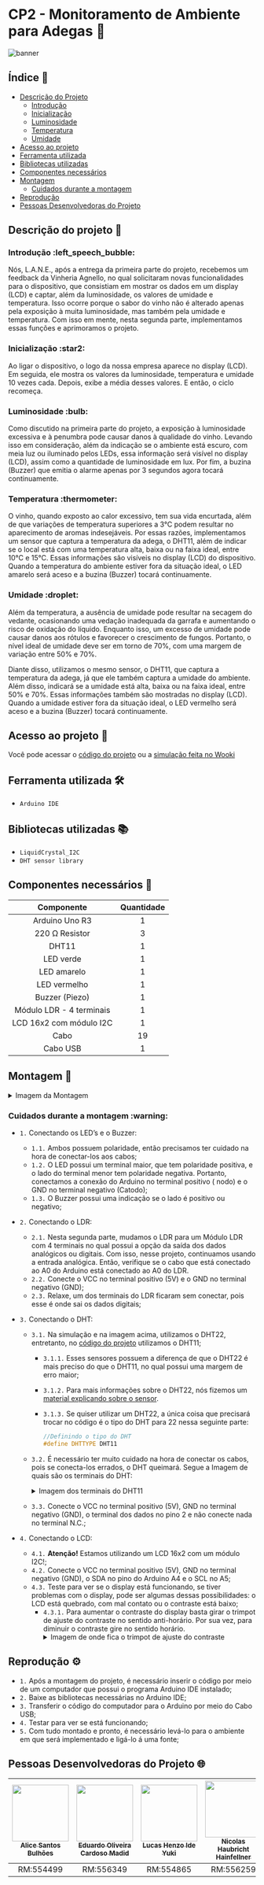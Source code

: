 # CP2 - Monitoramento de Ambiente para Adegas :wine_glass:

![banner](https://github.com/L-A-N-E/CP2_Edge_1SEM/assets/153787379/132308ff-27a0-45e7-8323-80d9103f2390)


## Índice :page_with_curl:

  * [Descrição do Projeto](#descrição-do-projeto-memo)
     * [Introdução](#introdução-left_speech_bubble)
     * [Inicialização](#inicialização-star2)
     * [Luminosidade](#luminosidade-bulb)
     * [Temperatura](#temperatura-thermometer)
     * [Umidade](#umidade-droplet)
  * [Acesso ao projeto](#acesso-ao-projeto-file_folder)
  * [Ferramenta utilizada](#ferramenta-utilizada-hammer_and_wrench)
  * [Bibliotecas utilizadas](#bibliotecas-utilizadas-books)
  * [Componentes necessários](#componentes-necessários-toolbox)
  * [Montagem](#montagem-wrench)
     * [Cuidados durante a montagem](#cuidados-durante-a-montagem-warning)
  * [Reprodução](#reprodução-gear)
  * [Pessoas Desenvolvedoras do Projeto](#pessoas-desenvolvedoras-do-projeto-globe_with_meridians)

## Descrição do projeto :memo:

<h3>Introdução :left_speech_bubble:</h3>
<p>
  Nós, L.A.N.E., após a entrega da primeira parte do projeto, recebemos um feedback da Vinheria Agnello, no qual solicitaram novas funcionalidades para o dispositivo, que consistiam em mostrar os dados em um display (LCD) e captar, além da luminosidade, os valores de umidade e temperatura. Isso ocorre porque o sabor do vinho não é alterado apenas pela exposição à muita luminosidade, mas também pela umidade e temperatura. Com isso em mente, nesta segunda parte, implementamos essas funções e aprimoramos o projeto.
</p>
<h3>Inicialização :star2:</h3>
<p>
  Ao ligar o dispositivo, o logo da nossa empresa aparece no display (LCD). Em seguida, ele mostra os valores da luminosidade, temperatura e umidade 10 vezes cada. Depois, exibe a média desses valores. E então, o ciclo recomeça.
</p>
<h3>Luminosidade :bulb:</h3>
<p>
  Como discutido na primeira parte do projeto, a exposição à luminosidade excessiva e à penumbra pode causar danos à qualidade do vinho. Levando isso em consideração, além da indicação se o ambiente está escuro, com meia luz ou iluminado pelos LEDs, essa informação será visível no display (LCD), assim como a quantidade de luminosidade em lux. Por fim, a buzina (Buzzer) que emitia o alarme apenas por 3 segundos agora tocará continuamente.
</p>
<h3>Temperatura :thermometer:</h3>
<p>
  O vinho, quando exposto ao calor excessivo, tem sua vida encurtada, além de que variações de temperatura superiores a 3°C podem resultar no aparecimento de aromas indesejáveis. Por essas razões, implementamos um sensor que captura a temperatura da adega, o DHT11, além de indicar se o local está com uma temperatura alta, baixa ou na faixa ideal, entre 10°C e 15°C. Essas informações são visíveis no display (LCD) do dispositivo. Quando a temperatura do ambiente estiver fora da situação ideal, o LED amarelo será aceso e a buzina (Buzzer) tocará continuamente.
</p>
<h3>Umidade :droplet:</h3>
<p>
  Além da temperatura, a ausência de umidade pode resultar na secagem do vedante, ocasionando uma vedação inadequada da garrafa e aumentando o risco de oxidação do líquido. Enquanto isso, um excesso de umidade pode causar danos aos rótulos e favorecer o crescimento de fungos. Portanto, o nível ideal de umidade deve ser em torno de 70%, com uma margem de variação entre 50% e 70%.
</p>
<p>
  Diante disso, utilizamos o mesmo sensor, o DHT11, que captura a temperatura da adega, já que ele também captura a umidade do ambiente. Além disso, indicará se a umidade está alta, baixa ou na faixa ideal, entre 50% e 70%. Essas informações também são mostradas no display (LCD). Quando a umidade estiver fora da situação ideal, o LED vermelho será aceso e a buzina (Buzzer) tocará continuamente.
</p>

## Acesso ao projeto :file_folder:

Você pode acessar o [código do projeto]() ou a [simulação feita no Wooki](https://wokwi.com/projects/395351900975891457)

## Ferramenta utilizada :hammer_and_wrench:

- ``Arduino IDE``
  
## Bibliotecas utilizadas :books:

- ``LiquidCrystal_I2C``
- ``DHT sensor library``
  
## Componentes necessários :toolbox:

|   Componente   | Quantidade |
|:--------------:|:----------:|
| Arduino Uno R3 |      1     |
| 220 Ω Resistor |      3     |
|     DHT11      |      1     |
|    LED verde   |      1     |
|   LED amarelo  |      1     |
|  LED vermelho  |      1     |
| Buzzer (Piezo) |      1     |
| Módulo LDR - 4 terminais |      1     |
|   LCD 16x2 com módulo I2C    |      1     |
|      Cabo      |     19     |
|    Cabo USB    |      1     |

## Montagem :wrench:

<details>
  <summary>Imagem da Montagem</summary>
  <img src="https://github.com/L-A-N-E/CP2_Edge_1SEM/assets/101829188/f222851c-31ac-4af2-ae67-96aba71d051a" alt="imagem-montagem">
</details>

<h3>Cuidados durante a montagem :warning:</h3>

- ``1.`` Conectando os LED’s e o Buzzer:
   - ``1.1.`` Ambos possuem polaridade, então precisamos ter cuidado na hora de conectar-los aos cabos;
   - ``1.2.`` O LED possui um terminal maior, que tem polaridade positiva, e o lado do terminal menor tem polaridade negativa. Portanto, conectamos a conexão do Arduino no terminal positivo ( nodo) e o GND no terminal negativo (Catodo);
   - ``1.3.`` O Buzzer possui uma indicação se o lado é positivo ou negativo;

- ``2.`` Conectando o LDR:
  - ``2.1.`` Nesta segunda parte, mudamos o LDR para um Módulo LDR com 4 terminais no qual possui a opção da saída dos dados analógicos ou digitais. Com isso, nesse projeto, continuamos usando a entrada analógica. Então, verifique se o cabo que está conectado ao A0 do Arduino está  conectado ao A0 do LDR.
  - ``2.2.`` Conecte o VCC no terminal positivo (5V) e o GND no terminal negativo (GND);
  - ``2.3.`` Relaxe, um dos terminais do LDR ficaram sem conectar, pois esse é onde sai os dados digitais;

- ``3.`` Conectando o DHT:
  - ``3.1.`` Na simulação e na imagem acima, utilizamos o DHT22, entretanto, no [código do projeto]() utilizamos o DHT11;
    - ``3.1.1.`` Esses sensores possuem a diferença de que o DHT22 é mais preciso do que o DHT11, no qual possui uma margem de erro maior;
    - ``3.1.2.`` Para mais informações sobre o DHT22, nós fizemos um [material explicando sobre o sensor](https://drive.google.com/file/d/1xqHKRi8RzEcJZDfiAaG9nQOlKiJlPApr/view?usp=sharing).
    - ``3.1.3.`` Se quiser utilizar um DHT22, a única coisa que precisará trocar no código é o tipo do DHT para 22 nessa seguinte parte:
            
      ```cpp
      //Definindo o tipo do DHT  
      #define DHTTYPE DHT11   
      ```
      
  - ``3.2.`` É necessário ter muito cuidado na hora de conectar os cabos, pois se conecta-los errados, o DHT queimará. Segue a Imagem de quais são os terminais do DHT:
      <details>
        <summary>Imagem dos terminais do DHT11</summary>
        <img src="https://github.com/L-A-N-E/CP2_Edge_1SEM/assets/101829188/d26416fb-d639-4760-b590-593932e5a888" alt="Terminais do DHT11">
      </details>
  - ``3.3.`` Conecte o VCC no terminal positivo (5V), GND no terminal negativo (GND), o terminal dos dados no pino 2 e não conecte nada no terminal N.C.;

- ``4.`` Conectando o LCD:
  - ``4.1.`` **Atenção!** Estamos utilizando um LCD 16x2 com um módulo I2C!;
  - ``4.2.`` Conecte o VCC no terminal positivo (5V), GND no terminal negativo (GND), o SDA no pino do Arduino A4 e o SCL no A5;
  - ``4.3.`` Teste para ver se o display está funcionando, se tiver problemas com o display, pode ser algumas dessas possibilidades: o LCD está quebrado, com mal contato ou o contraste está baixo;
    - ``4.3.1.`` Para aumentar o contraste do display basta girar o trimpot de ajuste do contraste no sentido anti-horário. Por sua vez, para diminuir o contraste gire no sentido horário.
      <details>
        <summary>Imagem de onde fica o trimpot de ajuste do contraste</summary>
        <img src="https://github.com/L-A-N-E/CP2_Edge_1SEM/assets/101829188/50648d65-2402-4508-a47d-1d38bbf663e5" alt="Terminais do DHT11">
      </details>
## Reprodução :gear:

- ``1.`` Após a montagem do projeto, é necessário inserir o código por meio de um computador que possui o programa Arduino IDE instalado;
- ``2.`` Baixe as bibliotecas necessárias no Arduino IDE; 
- ``3.`` Transferir o código do computador para  o Arduino por meio do Cabo USB;
- ``4.`` Testar para ver se está funcionando;
- ``5.`` Com tudo montado e pronto, é necessário levá-lo para o ambiente em que será implementado e ligá-lo á uma fonte;

## Pessoas Desenvolvedoras do Projeto :globe_with_meridians:

| [<img src="https://avatars.githubusercontent.com/u/101829188?v=4" width=115><br><sub>Alice Santos Bulhões</sub>](https://github.com/AliceSBulhoes) |  [<img src="https://avatars.githubusercontent.com/u/163866552?v=4" width=115><br><sub>Eduardo Oliveira Cardoso Madid</sub>](https://github.com/EduardoMadid) |  [<img src="https://media.licdn.com/dms/image/D5603AQF59776BVSUSg/profile-displayphoto-shrink_800_800/0/1697337839569?e=1717632000&v=beta&t=4spOdaBAcH7gOmyEpgpyF6hk1TM14MvCJ5DI-CNdCsI" width=115><br><sub>Lucas Henzo Ide Yuki</sub>](https://github.com/LucasYuki1) | [<img src="https://avatars.githubusercontent.com/u/153787379?v=4" width=115><br><sub>Nicolas Haubricht Hainfellner</sub>](https://github.com/NicolasHaubricht) |
| :---: | :---: | :---: | :---: |
| RM:554499 | RM:556349 | RM:554865 | RM:556259 |


